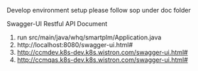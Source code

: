 Develop environment setup please follow sop under doc folder 

Swagger-UI Restful API Document
1. run src/main/java/whq/smartplm/Application.java
2. http://localhost:8080/swagger-ui.html#
3. http://ccmdev.k8s-dev.k8s.wistron.com/swagger-ui.html#
4. http://ccmqas.k8s-dev.k8s.wistron.com/swagger-ui.html# 

